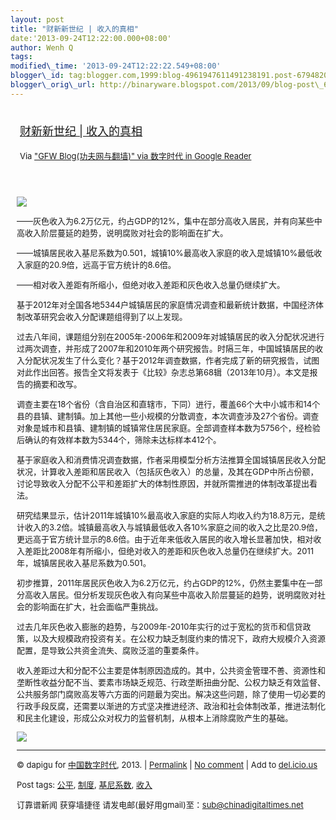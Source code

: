 ```yaml
--- 
layout: post 
title: "财新新世纪 | 收入的真相" 
date:'2013-09-24T12:22:00.000+08:00' 
author: Wenh Q
tags:
modified\_time: '2013-09-24T12:22:22.549+08:00' 
blogger\_id: tag:blogger.com,1999:blog-4961947611491238191.post-6794820238622264489
blogger\_orig\_url: http://binaryware.blogspot.com/2013/09/blog-post\_6817.html
---
```

<div style="margin: 10px; padding: 5px;">

<div style="font-size: 18px;">

[财新新世纪 |
收入的真相](http://feedproxy.google.com/~r/chinagfwblog/~3/POSPJddsDmE/)

</div>

<div style="font-size: 13px;">

Via ["GFW Blog(功夫网与翻墙)" via 数字时代 in Google
Reader](https://www.blogger.com/blogger.g?blogID=4961947611491238191)

</div>

</div>

<div style="font-size: 13px; padding: 15px 0 10px 10px;">

![](http://img.caixin.com/2013-09-22/1379838687795668_480_320.jpg)

——灰色收入为6.2万亿元，约占GDP的12%，集中在部分高收入居民，并有向某些中高收入阶层蔓延的趋势，说明腐败对社会的影响面在扩大。

——城镇居民收入基尼系数为0.501，城镇10%最高收入家庭的收入是城镇10%最低收入家庭的20.9倍，远高于官方统计的8.6倍。

——相对收入差距有所缩小，但绝对收入差距和灰色收入总量仍继续扩大。

基于2012年对全国各地5344户城镇居民的家庭情况调查和最新统计数据，中国经济体制改革研究会收入分配课题组得到了以上发现。

过去八年间，课题组分别在2005年-2006年和2009年对城镇居民的收入分配状况进行过两次调查，并形成了2007年和2010年两个研究报告。时隔三年，中国城镇居民的收入分配状况发生了什么变化？基于2012年调查数据，作者完成了新的研究报告，试图对此作出回答。报告全文将发表于《比较》杂志总第68辑（2013年10月）。本文是报告的摘要和改写。

调查主要在18个省份（含自治区和直辖市，下同）进行，覆盖66个大中小城市和14个县的县镇、建制镇。加上其他一些小规模的分散调查，本次调查涉及27个省份。调查对象是城市和县镇、建制镇的城镇常住居民家庭。全部调查样本数为5756个，经检验后确认的有效样本数为5344个，筛除未达标样本412个。

基于家庭收入和消费情况调查数据，作者采用模型分析方法推算全国城镇居民收入分配状况，计算收入差距和居民收入（包括灰色收入）的总量，及其在GDP中所占份额，讨论导致收入分配不公平和差距扩大的体制性原因，并就所需推进的体制改革提出看法。

研究结果显示，估计2011年城镇10%最高收入家庭的实际人均收入约为18.8万元，是统计收入的3.2倍。城镇最高收入与城镇最低收入各10%家庭之间的收入之比是20.9倍，更远高于官方统计显示的8.6倍。由于近年来低收入居民的收入增长显著加快，相对收入差距比2008年有所缩小，但绝对收入的差距和灰色收入总量仍在继续扩大。2011年，城镇居民收入基尼系数为0.501。

初步推算，2011年居民灰色收入为6.2万亿元，约占GDP的12%，仍然主要集中在一部分高收入居民。但分析发现灰色收入有向某些中高收入阶层蔓延的趋势，说明腐败对社会的影响面在扩大，社会面临严重挑战。

过去几年灰色收入膨胀的趋势，与2009年-2010年实行的过于宽松的货币和信贷政策，以及大规模政府投资有关。在公权力缺乏制度约束的情况下，政府大规模介入资源配置，是导致公共资金流失、腐败泛滥的重要条件。

收入差距过大和分配不公主要是体制原因造成的。其中，公共资金管理不善、资源性和垄断性收益分配不当、要素市场缺乏规范、行政垄断扭曲分配、公权力缺乏有效监督、公共服务部门腐败高发等六方面的问题最为突出。解决这些问题，除了使用一切必要的行政手段反腐，还需要以渐进的方式坚决推进经济、政治和社会体制改革，推进法制化和民主化建设，形成公众对权力的监督机制，从根本上消除腐败产生的基础。

![](http://ww4.sinaimg.cn/bmiddle/632dab64jw1e8vj4o4d7gj20hk28g4be.jpg)


------------------------------------------------------------------------

© dapigu for [中国数字时代](http://chinadigitaltimes.net/chinese), 2013.
|
[Permalink](http://chinadigitaltimes.net/chinese/2013/09/%E8%B4%A2%E6%96%B0%E6%96%B0%E4%B8%96%E7%BA%AA-%E6%94%B6%E5%85%A5%E7%9A%84%E7%9C%9F%E7%9B%B8/)
| [No
comment](http://chinadigitaltimes.net/chinese/2013/09/%E8%B4%A2%E6%96%B0%E6%96%B0%E4%B8%96%E7%BA%AA-%E6%94%B6%E5%85%A5%E7%9A%84%E7%9C%9F%E7%9B%B8/#comments)
| Add to
[del.icio.us](http://del.icio.us/post?url=http://chinadigitaltimes.net/chinese/2013/09/%E8%B4%A2%E6%96%B0%E6%96%B0%E4%B8%96%E7%BA%AA-%E6%94%B6%E5%85%A5%E7%9A%84%E7%9C%9F%E7%9B%B8/&title=%E8%B4%A2%E6%96%B0%E6%96%B0%E4%B8%96%E7%BA%AA%20%7C%20%E6%94%B6%E5%85%A5%E7%9A%84%E7%9C%9F%E7%9B%B8)

Post tags:
[公平](http://chinadigitaltimes.net/chinese/tag/%E5%85%AC%E5%B9%B3/?category=10466),
[制度](http://chinadigitaltimes.net/chinese/tag/%E5%88%B6%E5%BA%A6/?category=10466),
[基尼系数](http://chinadigitaltimes.net/chinese/tag/%E5%9F%BA%E5%B0%BC%E7%B3%BB%E6%95%B0/?category=10466),
[收入](http://chinadigitaltimes.net/chinese/tag/%E6%94%B6%E5%85%A5/?category=10466)

订靠谱新闻 获穿墙捷径 请发电邮(最好用gmail)至：sub@chinadigitaltimes.net

</div>
